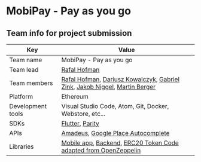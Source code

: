 # MobiPay - Pay as you go

## Team info for project submission

|Key|Value|
|-|-|
|Team name|MobiPay - Pay as you go|
|Team lead | [Rafal Hofman](https://github.com/RafalBDS)|
|Team members| [Rafal Hofman](https://github.com/RafalBDS), [Dariusz Kowalczyk](https://github.com/dariusz3), [Gabriel Zink](https://github.com/gzink), [Jakob Niggel](https://github.com/Jnig), [Martin Berger](https://github.com/drmartinberger)|
|Platform | Ethereum |
|Development tools |Visual Studio Code, Atom, Git, Docker, Webstore, etc... |
|SDKs|[Flutter](https://flutter.io/), [Parity](https://github.com/paritytech/parity-ethereum)|
|APIs|[Amadeus](https://test.api.amadeus.com), [Google Place Autocomplete](https://developers.google.com/maps/documentation/javascript/examples/places-autocomplete)|
|Libraries|[Mobile app](https://github.com/blockchained-mobility-hack/404-name-not-found/blob/master/flutter_app/pubspec.yaml), [Backend](https://github.com/blockchained-mobility-hack/404-name-not-found/blob/master/backend/package.json), [ERC20 Token Code adapted from OpenZeppelin](https://github.com/OpenZeppelin/openzeppelin-solidity/tree/master/contracts/token/ERC20)|
